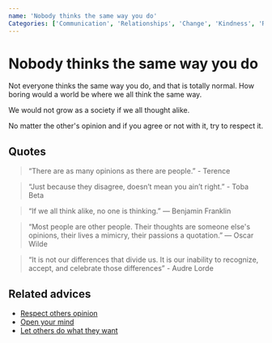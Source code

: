 ```yaml
---
name: 'Nobody thinks the same way you do'
Categories: ['Communication', 'Relationships', 'Change', 'Kindness', 'Religion', 'Personality', 'Respect', 'Justice', 'Open-mindedness']
---
```

# Nobody thinks the same way you do

Not everyone thinks the same way you do, and that is totally normal. How boring would a world be where we all think the same way.

We would not grow as a society if we all thought alike.

No matter the other's opinion and if you agree or not with it, try to respect it.

## Quotes

> “There are as many opinions as there are people.” - Terence

> “Just because they disagree, doesn’t mean you ain’t right.” - Toba Beta

> “If we all think alike, no one is thinking.” ― Benjamin Franklin

> “Most people are other people. Their thoughts are someone else's opinions, their lives a mimicry, their passions a quotation.” ― Oscar Wilde

> “It is not our differences that divide us. It is our inability to recognize, accept, and celebrate those differences” - Audre Lorde

## Related advices

- [Respect others opinion](../Respect%20others%20opinion/index.md)
- [Open your mind](../Open%20your%20mind/index.md)
- [Let others do what they want](../Let%20others%20do%20what%20they%20want/index.md)